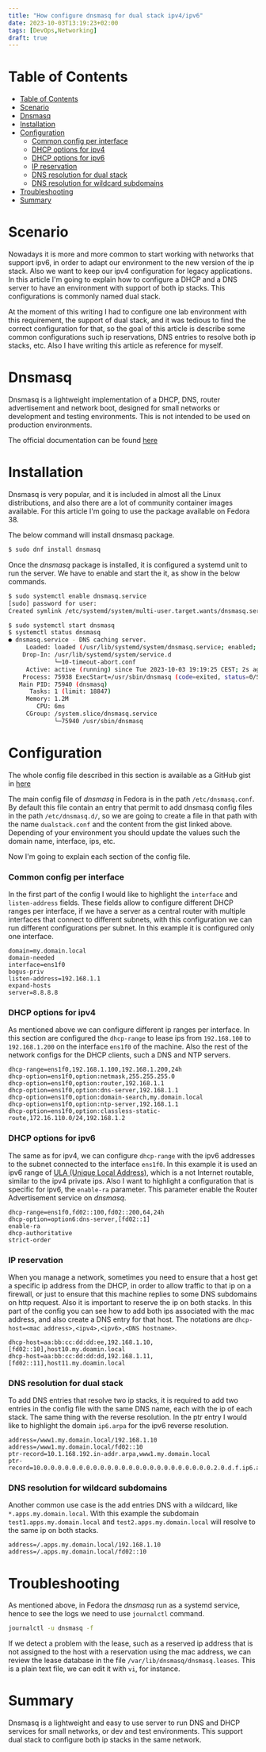 ```yaml
---
title: "How configure dnsmasq for dual stack ipv4/ipv6"
date: 2023-10-03T13:19:23+02:00
tags: [DevOps,Networking]
draft: true
---
```


# Table of Contents

- [Table of Contents](#table-of-contents)
- [Scenario](#scenario)
- [Dnsmasq](#dnsmasq)
- [Installation](#installation)
- [Configuration](#configuration)
    - [Common config per interface](#common-config-per-interface)
    - [DHCP options for ipv4](#dhcp-options-for-ipv4)
    - [DHCP options for ipv6](#dhcp-options-for-ipv6)
    - [IP reservation](#ip-reservation)
    - [DNS resolution for dual stack](#dns-resolution-for-dual-stack)
    - [DNS resolution for wildcard subdomains](#dns-resolution-for-wildcard-subdomains)
- [Troubleshooting](#troubleshooting)
- [Summary](#summary)

# Scenario 

Nowadays it is more and more common to start working with networks that support ipv6, in order to adapt our environment to the new version of the ip stack. Also we want to keep our ipv4 configuration for legacy applications. In this article I'm going to explain how to configure a DHCP and a DNS server to have an environment with support of both ip stacks. This configurations is commonly named dual stack.

At the moment of this writing I had to configure one lab environment with this requirement, the support of dual stack, and it was tedious to find the correct configuration for that, so the goal of this article is describe some common configurations such ip reservations, DNS entries to resolve both ip stacks, etc. Also I have writing this article as reference for myself.

# Dnsmasq

Dnsmasq is a lightweight implementation of a DHCP, DNS, router advertisement and network boot, designed for small networks or development and testing environments. This is not intended to be used on production environments. 

The official documentation can be found [here](https://thekelleys.org.uk/dnsmasq/doc.html)

# Installation

Dnsmasq is very popular, and it is included in almost all the Linux distributions, and also there are a lot of community container images available. For this article I'm going to use the package available on Fedora 38.

The below command will install dnsmasq package.

```bash
$ sudo dnf install dnsmasq
```

Once the *dnsmasq* package is installed, it is configured a systemd unit to run the server. We have to enable and start the it, as show in the below commands.

```bash
$ sudo systemctl enable dnsmasq.service
[sudo] password for user: 
Created symlink /etc/systemd/system/multi-user.target.wants/dnsmasq.service → /usr/lib/systemd/system/dnsmasq.service.

$ sudo systemctl start dnsmasq
$ systemctl status dnsmasq
● dnsmasq.service - DNS caching server.
     Loaded: loaded (/usr/lib/systemd/system/dnsmasq.service; enabled; preset: disabled)
    Drop-In: /usr/lib/systemd/system/service.d
             └─10-timeout-abort.conf
     Active: active (running) since Tue 2023-10-03 19:19:25 CEST; 2s ago
    Process: 75938 ExecStart=/usr/sbin/dnsmasq (code=exited, status=0/SUCCESS)
   Main PID: 75940 (dnsmasq)
      Tasks: 1 (limit: 18847)
     Memory: 1.2M
        CPU: 6ms
     CGroup: /system.slice/dnsmasq.service
             └─75940 /usr/sbin/dnsmasq

```

# Configuration

The whole config file described in this section is available as a GitHub gist in [here](https://gist.github.com/danielchg/fe59f31496d7f1d210123c4d80324565)

The main config file of *dnsmasq* in Fedora is in the path `/etc/dnsmasq.conf`. By default this file contain an entry that permit to add dnsmasq config files in the path `/etc/dnsmasq.d/`, so we are going to create a file in that path with the name `dualstack.conf` and the content from the gist linked above. Depending of your environment you should update the values such the domain name, interface, ips, etc.

Now I'm going to explain each section of the config file.

### Common config per interface

In the first part of the config I would like to highlight the `interface` and `listen-address` fields. These fields allow to configure different DHCP ranges per interface, if we have a server as a central router with multiple interfaces that connect to different subnets, with this configuration we can run different configurations per subnet. In this example it is configured only one interface.

```
domain=my.domain.local
domain-needed
interface=ens1f0
bogus-priv
listen-address=192.168.1.1
expand-hosts
server=8.8.8.8
```

### DHCP options for ipv4

As mentioned above we can configure different ip ranges per interface. In this section are configured the `dhcp-range` to lease ips from `192.168.100` to `192.168.1.200` on the interface `ens1f0` of the machine. Also the rest of the network configs for the DHCP clients, such a DNS and NTP servers.

```
dhcp-range=ens1f0,192.168.1.100,192.168.1.200,24h
dhcp-option=ens1f0,option:netmask,255.255.255.0
dhcp-option=ens1f0,option:router,192.168.1.1
dhcp-option=ens1f0,option:dns-server,192.168.1.1
dhcp-option=ens1f0,option:domain-search,my.domain.local
dhcp-option=ens1f0,option:ntp-server,192.168.1.1
dhcp-option=ens1f0,option:classless-static-route,172.16.110.0/24,192.168.1.2
```

### DHCP options for ipv6

The same as for ipv4, we can configure `dhcp-range` with the ipv6 addresses to the subnet connected to the interface `ens1f0`. In this example it is used an ipv6 range of [ULA (Unique Local Address)](https://en.wikipedia.org/wiki/Unique_local_address), which is a not Internet routable, similar to the ipv4 private ips. Also I want to highlight a configuration that is specific for ipv6, the `enable-ra` parameter. This parameter enable the Router Advertisement service on *dnsmasq*. 

```
dhcp-range=ens1f0,fd02::100,fd02::200,64,24h
dhcp-option=option6:dns-server,[fd02::1]
enable-ra
dhcp-authoritative
strict-order
```

### IP reservation

When you manage a network, sometimes you need to ensure that a host get a specific ip address from the DHCP, in order to allow traffic to that ip on a firewall, or just to ensure that this machine replies to some DNS subdomains on http request. Also it is important to reserve the ip on both stacks. In this part of the config you can see how to add both ips associated with the mac address, and also create a DNS entry for that host. The notations are `dhcp-host=<mac address>,<ipv4>,<ipv6>,<DNS hostname>`.

```
dhcp-host=aa:bb:cc:dd:dd:ee,192.168.1.10,[fd02::10],host10.my.doamin.local
dhcp-host=aa:bb:cc:dd:dd:dd,192.168.1.11,[fd02::11],host11.my.doamin.local
```

### DNS resolution for dual stack

To add DNS entries that resolve two ip stacks, it is required to add two entries in the config file with the same DNS name, each with the ip of each stack. The same thing with the reverse resolution. In the ptr entry I would like to highlight the domain `ip6.arpa` for the ipv6 reverse resolution.

```
address=/www1.my.domain.local/192.168.1.10
address=/www1.my.domain.local/fd02::10
ptr-record=10.1.168.192.in-addr.arpa,www1.my.domain.local
ptr-record=10.0.0.0.0.0.0.0.0.0.0.0.0.0.0.0.0.0.0.0.0.0.0.0.0.2.0.d.f.ip6.arpa,www1.my.domain.local
```

### DNS resolution for wildcard subdomains

Another common use case is the add entries DNS with a wildcard, like `*.apps.my.domain.local`. With this example the subdomain `test1.apps.my.domain.local`  and `test2.apps.my.domain.local` will resolve to the same ip on both stacks.

```
address=/.apps.my.domain.local/192.168.1.10
address=/.apps.my.domain.local/fd02::10
```

# Troubleshooting

As mentioned above, in Fedora the *dnsmasq* run as a systemd service, hence to see the logs we need to use `journalctl` command.

```bash
journalctl -u dnsmasq -f
```

If we detect a problem with the lease, such as a reserved ip address that is not assigned to the host with a reservation using the mac address, we can review the lease database in the file `/var/lib/dnsmasq/dnsmasq.leases`. This is a plain text file, we can edit it with `vi`, for instance.

# Summary 

Dnsmasq is a lightweight and easy to use server to run DNS and DHCP services for small networks, or dev and test environments. This support dual stack to configure both ip stacks in the same network.
